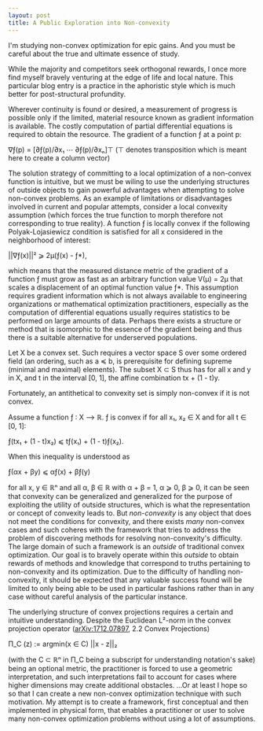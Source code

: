 ```yaml
---
layout: post
title: A Public Exploration into Non-convexity
---
```


I'm studying non-convex optimization for epic gains. And you must be careful about the true and ultimate essence of study.

While the majority and competitors seek orthogonal rewards, I once more find myself bravely venturing at the edge of life and local nature. This particular blog entry is a practice in the aphoristic style which is much better for post-structural profundity.

Wherever continuity is found or desired, a measurement of progress is possible only if the limited, material resource known as gradient information is available. The costly computation of partial differential equations is required to obtain the resource. The gradient of a function ƒ at a point p:

∇ƒ(p) = [∂ƒ(p)/∂x₁ ⋯ ∂ƒ(p)/∂xₙ]⊤ (⊤ denotes transposition which is meant here to create a column vector)

The solution strategy of committing to a local optimization of a non-convex function is intuitive, but we must be wiling to use the underlying structures of outside objects to gain powerful advantages when attempting to solve non-convex problems. As an example of limitations or disadvantages involved in current and popular attempts, consider a local convexity assumption (which forces the true function to morph therefore not corresponding to true reality). A function ƒ is locally convex if the following Polyak-Lojasiewicz condition is satisfied for all x considered in the neighborhood of interest:

\|\|∇ƒ(x)\|\|² ⩾ 2μ(ƒ(x) - ƒ*),

which means that the measured distance metric of the gradient of a function ƒ must grow as fast as an arbitrary function value V(μ) = 2μ that scales a displacement of an optimal function value ƒ*. This assumption requires gradient information which is not always available to engineering organizations or mathematical optimization practitioners, especially as the computation of differential equations usually requires statistics to be performed on large amounts of data. Perhaps there exists a structure or method that is isomorphic to the essence of the gradient being and thus there is a suitable alternative for underserved populations.

Let X be a convex set. Such requires a vector space S over some ordered field (an ordering, such as a ≼ b, is prerequisite for defining supreme (minimal and maximal) elements). The subset X ⊂ S thus has for all x and y in X, and t in the interval [0, 1], the affine combination tx + (1 - t)y.

Fortunately, an antithetical to convexity set is simply non-convex if it is not convex.

Assume a function ƒ : X ⟶ ℝ. ƒ is convex if for all x₁, x₂ ∈ X and for all t ∈ [0, 1]:

ƒ(tx₁ + (1 - t)x₂) ⩽ tƒ(x₁) + (1 - t)ƒ(x₂).

When this inequality is understood as

ƒ(αx + βy) ⩽ αƒ(x) + βƒ(y)

for all x, y ∈ ℝⁿ and all α, β ∈ ℝ with α + β = 1, α ⩾ 0, β ⩾ 0, it can be seen that convexity can be generalized and generalized for the purpose of exploiting the utility of outside structures, which is what the representation or concept of convexity leads to. But *non-convexity* is any object that does not meet the conditions for convexity, and there exists *many* non-convex cases and such coheres with the framework that tries to address the problem of discovering methods for resolving non-convexity's difficulty. The large domain of such a framework is an *outside* of traditional convex optimization. Our goal is to bravely operate within this *outside* to obtain rewards of methods and knowledge that correspond to truths pertaining to non-convexity and its optimization. Due to the difficulty of handling non-convexity, it should be expected that any valuable success found will be limited to only being able to be used in particular fashions rather than in any case without careful analysis of the particular instance.

The underlying structure of convex projections requires a certain and intuitive understanding. Despite the Euclidean L²-norm in the convex projection operator ([arXiv:1712.07897](https://arxiv.org/abs/1712.07897), 2.2 Convex Projections)

Π_C (z) := argmin(x ∈ C) \|\|x - z\|\|₂

(with the C ⊂ ℝⁿ in Π_C being a subscript for understanding notation's sake) being an optional metric, the practitioner is forced to use a geometric interpretation, and such interpretations fail to account for cases where higher dimensions may create additional obstacles. ...Or at least I hope so so that I can create a new non-convex optimization technique with such motivation. My attempt is to create a framework, first conceptual and then implemented in physical form, that enables a practitioner or user to solve many non-convex optimization problems without using a lot of assumptions.
